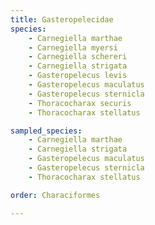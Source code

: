 ```yaml
---
title: Gasteropelecidae
species:
    - Carnegiella marthae
    - Carnegiella myersi
    - Carnegiella schereri
    - Carnegiella strigata
    - Gasteropelecus levis
    - Gasteropelecus maculatus
    - Gasteropelecus sternicla
    - Thoracocharax securis
    - Thoracocharax stellatus

sampled_species:
    - Carnegiella marthae
    - Carnegiella strigata
    - Gasteropelecus maculatus
    - Gasteropelecus sternicla
    - Thoracocharax stellatus

order: Characiformes

---
```

